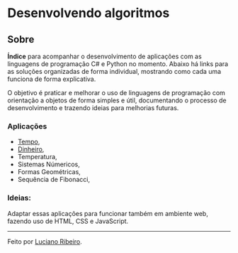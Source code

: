 # Desenvolvendo algoritmos

## Sobre
**Índice** para acompanhar o desenvolvimento de aplicações com as linguagens de programação C# e Python no momento.
Abaixo há links para as soluções organizadas de forma individual, mostrando como cada uma funciona de forma explicativa.

O objetivo é praticar e melhorar o uso de linguagens de programação com orientação a objetos de forma simples e útil, documentando o processo de desenvolvimento e trazendo ideias para melhorias futuras.

### Aplicações

 - [Tempo](https://github.com/LucianoR8/aplicacoes-console/blob/master/codigo-fonte/tempo/README.md),
 - [Dinheiro](https://github.com/LucianoR8/separador-dinheiro),
 - Temperatura,
 - Sistemas Númericos,
 - Formas Geométricas,
 - Sequência de Fibonacci,

### Ideias:
Adaptar essas aplicações para funcionar também em ambiente web, fazendo uso de HTML, CSS e JavaScript.

---
Feito por [Luciano Ribeiro](https://github.com/LucianoR8).
